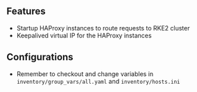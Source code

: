 ## Features

- Startup HAProxy instances to route requests to RKE2 cluster
- Keepalived virtual IP for the HAProxy instances

## Configurations

- Remember to checkout and change variables in `inventory/group_vars/all.yaml` and `inventory/hosts.ini`
